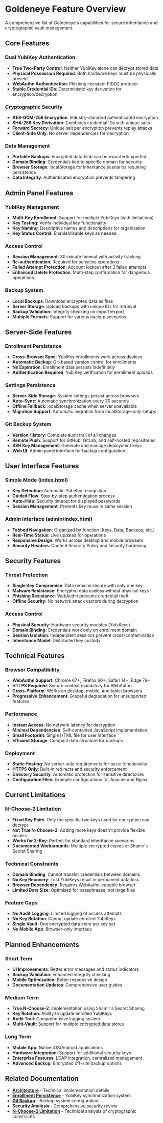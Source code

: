 # Goldeneye Feature Overview

A comprehensive list of Goldeneye's capabilities for secure inheritance and cryptographic vault management.

## Core Features

### Dual YubiKey Authentication
- **True Two-Party Control**: Neither YubiKey alone can decrypt stored data
- **Physical Possession Required**: Both hardware keys must be physically present
- **WebAuthn Authentication**: Phishing-resistant FIDO2 protocol
- **Stable Credential IDs**: Deterministic key derivation for encryption/decryption

### Cryptographic Security
- **AES-GCM-256 Encryption**: Industry-standard authenticated encryption
- **SHA-256 Key Derivation**: Combines credential IDs with unique salts
- **Forward Secrecy**: Unique salt per encryption prevents replay attacks
- **Client-Side Only**: No server dependencies for decryption

### Data Management
- **Portable Backups**: Encrypted data blob can be exported/imported
- **Domain Binding**: Credentials tied to specific domain for security
- **Browser Storage**: localStorage for inheritance scenarios requiring persistence
- **Data Integrity**: Authenticated encryption prevents tampering

## Admin Panel Features

### YubiKey Management
- **Multi-Key Enrollment**: Support for multiple YubiKeys (with limitations)
- **Key Testing**: Verify individual key functionality
- **Key Naming**: Descriptive names and descriptions for organization
- **Key Status Control**: Enable/disable keys as needed

### Access Control
- **Session Management**: 30-minute timeout with activity tracking
- **Re-authentication**: Required for sensitive operations
- **Failed Attempt Protection**: Account lockout after 3 failed attempts
- **Enhanced Delete Protection**: Multi-step confirmation for dangerous operations

### Backup System
- **Local Backups**: Download encrypted data as files
- **Server Storage**: Upload backups with unique IDs for retrieval
- **Backup Validation**: Integrity checking on import/export
- **Multiple Formats**: Support for various backup scenarios

## Server-Side Features

### Enrollment Persistence
- **Cross-Browser Sync**: YubiKey enrollments work across devices
- **Automatic Backup**: Git-based version control for enrollments
- **No Expiration**: Enrollment data persists indefinitely
- **Authentication Required**: YubiKey verification for enrollment uploads

### Settings Persistence
- **Server-Side Storage**: System settings persist across browsers
- **Auto-Sync**: Automatic synchronization every 30 seconds
- **Offline Fallback**: localStorage cache when server unavailable
- **Migration Support**: Automatic migration from localStorage-only setups

### Git Backup System
- **Version History**: Complete audit trail of all changes
- **Remote Push**: Support for GitHub, GitLab, and self-hosted repositories
- **SSH Key Management**: Generate and manage deployment keys
- **Web UI**: Admin panel interface for backup configuration

## User Interface Features

### Simple Mode (index.html)
- **Key Detection**: Automatic YubiKey recognition
- **Guided Flow**: Step-by-step authentication process
- **Auto-Hide**: Security timeout for displayed passwords
- **Session Management**: Prevents key reuse in same session

### Admin Interface (admin/index.html)
- **Tabbed Navigation**: Organized by function (Keys, Data, Backups, etc.)
- **Real-Time Status**: Live updates for operations
- **Responsive Design**: Works across desktop and mobile browsers
- **Security Headers**: Content Security Policy and security hardening

## Security Features

### Threat Protection
- **Single Key Compromise**: Data remains secure with only one key
- **Malware Resistance**: Encrypted data useless without physical keys
- **Phishing Resistance**: WebAuthn prevents credential theft
- **Offline Security**: No network attack vectors during decryption

### Access Control
- **Physical Security**: Hardware security modules (YubiKeys)
- **Domain Binding**: Credentials work only on enrollment domain
- **Session Isolation**: Independent sessions prevent cross-contamination
- **Inheritance Model**: Distributed key custody

## Technical Features

### Browser Compatibility
- **WebAuthn Support**: Chrome 67+, Firefox 60+, Safari 14+, Edge 79+
- **HTTPS Required**: Secure context mandatory for WebAuthn
- **Cross-Platform**: Works on desktop, mobile, and tablet browsers
- **Progressive Enhancement**: Graceful degradation for unsupported features

### Performance
- **Instant Access**: No network latency for decryption
- **Minimal Dependencies**: Self-contained JavaScript implementation
- **Small Footprint**: Single HTML file for user interface
- **Efficient Storage**: Compact data structure for backups

### Deployment
- **Static Hosting**: No server-side requirements for basic functionality
- **HTTPS Only**: Built-in redirects and security enforcement
- **Directory Security**: Automatic protection for sensitive directories
- **Configuration Files**: Example configurations for Apache and Nginx

## Current Limitations

### N-Choose-2 Limitation
- **Fixed Key Pairs**: Only the specific two keys used for encryption can decrypt
- **Not True N-Choose-2**: Adding more keys doesn't provide flexible access
- **Works for 2-Key**: Perfect for standard inheritance scenarios
- **Documented Workarounds**: Multiple encrypted copies or Shamir's Secret Sharing

### Technical Constraints
- **Domain Binding**: Cannot transfer credentials between domains
- **No Key Recovery**: Lost YubiKeys result in permanent data loss
- **Browser Dependency**: Requires WebAuthn-capable browser
- **Limited Data Size**: Optimized for passphrases, not large files

### Feature Gaps
- **No Audit Logging**: Limited logging of access attempts
- **No Key Rotation**: Cannot update enrolled YubiKeys
- **Single Vault**: One encrypted data store per key set
- **No Mobile App**: Browser-only interface

## Planned Enhancements

### Short Term
- **UI Improvements**: Better error messages and status indicators
- **Backup Validation**: Enhanced integrity checking
- **Mobile Optimization**: Better responsive design
- **Documentation Updates**: Comprehensive user guides

### Medium Term
- **True N-Choose-2**: Implementation using Shamir's Secret Sharing
- **Key Rotation**: Ability to update enrolled YubiKeys
- **Audit Trail**: Comprehensive logging system
- **Multi-Vault**: Support for multiple encrypted data stores

### Long Term
- **Mobile App**: Native iOS/Android applications
- **Hardware Integration**: Support for additional security keys
- **Enterprise Features**: LDAP integration, centralized management
- **Advanced Backup**: Encrypted off-site backup options

## Related Documentation

- **[Architecture](architecture.md)** - Technical implementation details
- **[Enrollment Persistence](../features/enrollment-persistence.md)** - YubiKey synchronization system
- **[Git Backup](../features/git-backup.md)** - Backup system configuration
- **[Security Analysis](../security/analysis.md)** - Comprehensive security review
- **[N-Choose-2 Limitation](../security/n-choose-2-limitation.md)** - Technical analysis of cryptographic constraints